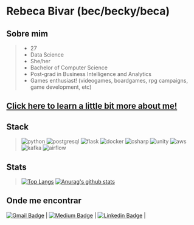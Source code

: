 
# Rebeca Bivar (bec/becky/beca)
## Sobre mim

> * 27
> * Data Science
> * She/her
> * Bachelor of Computer Science
> * Post-grad in Business Intelligence and Analytics
> * Games enthusiast! (videogames, boardgames, rpg campaigns, game development, etc)

## [Click here to learn a little bit more about me!](https://resume-rebeca-bivar-rbvrr.vercel.app/)

## Stack

>![python](https://img.shields.io/badge/Python-14354C?style=for-the-badge&logo=python&logoColor=white)
> ![postgresql](https://img.shields.io/badge/PostgreSQL-316192?style=for-the-badge&logo=postgresql&logoColor=white)
> ![flask](https://img.shields.io/badge/Flask-000000?style=for-the-badge&logo=flask&logoColor=white)
> ![docker](https://img.shields.io/badge/Docker-2496ED?style=for-the-badge&logo=Docker&logoColor=white) 
> ![csharp](https://img.shields.io/badge/C%23-239120?style=for-the-badge&logo=c-sharp&logoColor=white)
> ![unity](https://img.shields.io/badge/Unity-100000?style=for-the-badge&logo=unity&logoColor=white)
> ![aws](https://img.shields.io/badge/Amazon_AWS-232F3E?style=for-the-badge&logo=amazon-aws&logoColor=white)
> ![kafka](https://img.shields.io/badge/Kafka-232F3E?style=for-the-badge&logo=apache-kafka&logoColor=white)
> ![airflow](https://img.shields.io/badge/Airflow-e84545?style=for-the-badge&logo=apache-airflow&logoColor=white)

## Stats

> [![Top Langs](https://github-readme-stats.vercel.app/api/top-langs/?username=bivar&exclude_repo=portfolio-tcb,bivar.github.io&show_icons=true&hide=html,teX&theme=dracula)](https://github.com/anuraghazra/github-readme-stats) [![Anurag's github stats](https://github-readme-stats.vercel.app/api?username=bivar&show_icons=true&theme=dracula)](https://github.com/anuraghazra/github-readme-stats) 

## Onde me encontrar

[![Gmail Badge](https://img.shields.io/badge/-andradebivar@gmail.com-c14438?style=flat-square&logo=Gmail&logoColor=white&link=mailto:andradebivar@gmail.com)](mailto:andradebivar@gmail.com) | [![Medium Badge](https://img.shields.io/badge/-rbvrr-black?style=flat-square&logo=Medium&logoColor=white&link=https://medium.com/@rbvrr)](https://medium.com/@rbvrr) | [![Linkedin Badge](https://img.shields.io/badge/-RebecaBivar-blue?style=flat-square&logo=Linkedin&logoColor=white&link=https://www.linkedin.com/in/rebecabivar)](https://www.linkedin.com/in/rebecabivar) |

